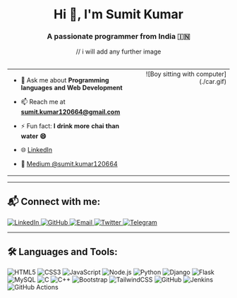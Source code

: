 <h1 align="center">Hi 👋, I'm Sumit Kumar</h1>
<h3 align="center">A passionate programmer from India 🇮🇳</h3>

<div align="center">
// i will add any further image 


</div>

<br/>

<table>
  <tr>
    <td width="60%" valign="top">

- 💬 Ask me about **Programming languages and Web Development**  
- 📫 Reach me at **sumit.kumar120664@gmail.com**  
- ⚡ Fun fact: **I drink more chai than water 😄**  
- 🌐 [LinkedIn](https://www.linkedin.com/in/sumit-kumar2004/)  
- 📝 [Medium @sumit.kumar120664](https://medium.com/@sumit.kumar120664)

    </td>
    <td width="40%" valign="top" align="right">
     ![Boy sitting with computer](./car.gif)
    </td>
  </tr>
</table>

---

## 📬 Connect with me:

<p align="left">
  <a href="https://www.linkedin.com/in/sumit-kumar2004" target="_blank">
    <img src="https://img.icons8.com/color/48/000000/linkedin.png" alt="LinkedIn"/>
  </a>
  <a href="https://github.com/sumitkr-2" target="_blank">
    <img src="https://img.icons8.com/ios-glyphs/48/000000/github.png" alt="GitHub"/>
  </a>
  <a href="mailto:sumit.kumar120664@gmail.com" target="_blank">
    <img src="https://img.icons8.com/color/48/000000/gmail--v1.png" alt="Email"/>
  </a>
  <a href="https://twitter.com/collageuse2004" target="_blank">
    <img src="https://img.icons8.com/color/48/000000/twitter--v1.png" alt="Twitter"/>
  </a>
  <a href="https://t.me/sumit_kr_2" target="_blank">
    <img src="https://img.icons8.com/color/48/000000/telegram-app--v1.png" alt="Telegram"/>
  </a>
</p>

---

## 🛠️ Languages and Tools:
<p>
  <img src="https://img.icons8.com/color/48/000000/html-5--v1.png" alt="HTML5" title="HTML5" />
  <img src="https://img.icons8.com/color/48/000000/css3.png" alt="CSS3" title="CSS3" />
  <img src="https://img.icons8.com/color/48/000000/javascript--v1.png" alt="JavaScript" title="JavaScript" />
  <img src="https://img.icons8.com/color/48/000000/nodejs.png" alt="Node.js" title="Node.js" />
  <img src="https://img.icons8.com/color/48/000000/python--v1.png" alt="Python" title="Python" />
  <img src="https://img.icons8.com/color/48/000000/django.png" alt="Django" title="Django" />
  <img src="https://img.icons8.com/color/48/000000/flask.png" alt="Flask" title="Flask" />
  <img src="https://img.icons8.com/color/48/000000/mysql-logo.png" alt="MySQL" title="MySQL" />
  <img src="https://img.icons8.com/color/48/000000/c-programming.png" alt="C" title="C" />
  <img src="https://img.icons8.com/color/48/000000/c-plus-plus-logo.png" alt="C++" title="C++" />
  <img src="https://img.icons8.com/color/48/000000/bootstrap.png" alt="Bootstrap" title="Bootstrap" />
  <img src="https://img.icons8.com/color/48/000000/tailwindcss.png" alt="TailwindCSS" title="TailwindCSS" />
  <img src="https://img.icons8.com/color/48/000000/github.png" alt="GitHub" title="GitHub" />
  <img src="https://img.icons8.com/color/48/000000/jenkins.png" alt="Jenkins" title="Jenkins" />
  <img src="https://cdn.jsdelivr.net/gh/devicons/devicon/icons/githubactions/githubactions-original.svg" alt="GitHub Actions" title="GitHub Actions" width="48" height="48" />
</p>
